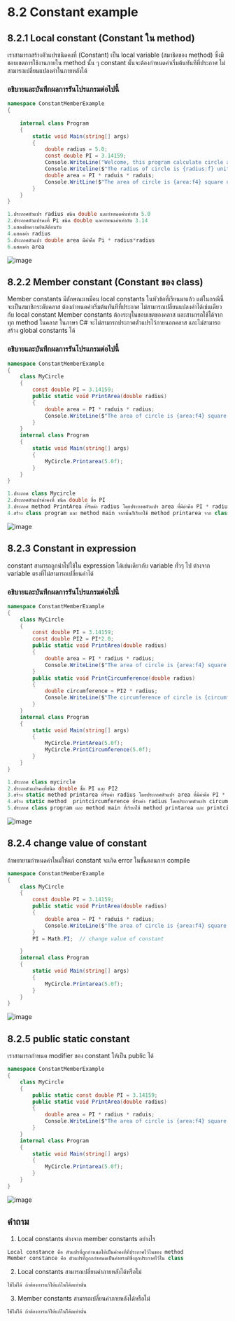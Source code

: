 # 8.2 Constant example


## 8.2.1 Local constant (Constant ใน method)

เราสามารถสร้างตัวแปรชนิดคงที่ (Constant) เป็น local variable (สมาชิดของ method) ซึ่งมีชอบเขตการใช้งานภายใน method นั้น ๆ
constant นั้นจะต้องกำหนดค่าเริ่มต้นทันทีที่ประกาศ ไม่สามารถเปลี่ยนแปลงค่าในภายหลังได้

### อธิบายและบันทึกผลการรันโปรแกรมต่อไปนี้ 

```cs
namespace ConstantMemberExample
{
 
    internal class Program
    {
        static void Main(string[] args)
        {
            double radius = 5.0;
            const double PI = 3.14159;
            Console.WriteLine("Welcome, this program calculate circle area");
            Console.Writeline($"The radius of circle is {radius:f} unit.");
            double area = PI * raduis * raduis;
            Console.WritLine($"The area of circle is {area:f4} square unit.");
        }
    }
}
```
```cs
1.ประกาศตัวแปร radius ชนิด double และกำหนดค่าเท่ากับ 5.0
2.ประกาศตัวแปรคงที่ Pi ชนิด double และกำหนเค่าเท่ากับ 3.14
3.แสดงข้อความยินดีต้อนรับ
4.แสดงค่า radius
5.ประกาศตัวแปร double area มีค่าคือ Pi * radius*radius
6.แสดงค่า area
```
![image](https://user-images.githubusercontent.com/115066208/235980346-0e3f05d7-2085-49e0-b157-641928fddf35.png)


## 8.2.2 Member constant (Constant ของ class)
Member constants มีลักษณะเหมือน local constants ในหัวข้อที่เรียนมาแล้ว  แต่ในกรณีนี้จะเป็นสมาชิกระดับคลาส 
ต้องกำหนดค่าเริ่มต้นทันทีที่ประกาศ ไม่สามารถเปลี่ยนแปลงค่าได้เช่นเดียวกับ local constant
Member constants ต้องระบุในขอบเขตของคลาส และสามารถใช้ได้จากทุก method ในคลาส 
ในภาษา C# จะไม่สามารถประกาศตัวแปรไว้ภายนอกคลาส และไม่สามารถสร้าง global constants ได้

### อธิบายและบันทึกผลการรันโปรแกรมต่อไปนี้ 

```cs
namespace ConstantMemberExample
{
    class MyCircle
    {
        const double PI = 3.14159;
        public static void PrintArea(double radius)
        {
            double area = PI * raduis * radius;
            Console.WriteLine($"The area of circle is {area:f4} square unit.");
        }
    }
    internal class Program
    {
        static void Main(string[] args)
        {
            MyCircle.Printarea(5.0f);
        }
    }
}
```
```cs
1.ประกาศ class Mycircle
2.ประกาศตัวแปรค่าคงที่ ชนิด double ชื่อ PI
3.ประกาศ method PrintArea ที่รับค่า radius โดยประกาศตัวแปร area ที่มีค่าคือ PI * radius * radius และแสดงผลค่า area ในแบบทศนิยม 4 ตำแหน่ง
4.สร้าง class program และ method main จากนั้นก็เรียกใช้ method printarea จาก class  mycircle
```
![image](https://user-images.githubusercontent.com/115066208/235981178-004e2990-2cfa-4392-9647-90cbc3775d49.png)

## 8.2.3 Constant in expression
constant สามารถถูกนำไปใช้ใน expression ได้เช่นเดียวกับ variable ทั่วๆ ไป 
ต่างจาก variable ตรงที่ไม่สามารถเปลี่ยนค่าได้
### อธิบายและบันทึกผลการรันโปรแกรมต่อไปนี้ 
```cs
namespace ConstantMemberExample
{
    class MyCircle
    {
        const double PI = 3.14159;
        const double PI2 = PI*2.0;
        public static void PrintArea(double radius)
        {
            double area = PI * radius * radius;
            Console.WriteLine($"The area of circle is {area:f4} square unit.");
        }
        public static void PrintCircumference(double radius)
        {
            double circumference = PI2 * radius;
            Console.WriteLine($"The circumference of circle is {circumference:f4} square unit.");
        }
    }
    internal class Program
    {
        static void Main(string[] args)
        {
            MyCircle.PrintArea(5.0f);
            MyCircle.PrintCircumference(5.0f);
        }
    }
}
```
```cs
1.ประกาศ class mycircle
2.ประกาตัวแปรคงที่ชนิด double ชื่อ PI และ PI2
3.สร้าง static method printarea ที่รับค่า radius โดยประกาศตัวแปร area ที่มีค่าคือ PI * radius * radius และแสดงผลค่า area ในแบบทศนิยม 4 ตำแหน่ง
4.สร้าง static method  printcircumference ที่รับค่า radius โดยประกาศตัวแปร circumference ที่มีค่าคือ PI2 * radius และแสดงผลค่า circumference ในแบบทศนิยม 4 ตำแหน่ง
5.ประกาศ class program และ method main ที่เรียกใช้ method printarea และ printcircumference จาก class mycircle โดยส่งค่า 5.0 เป็นพารามิเตอร์ไปยัง method
```
![image](https://user-images.githubusercontent.com/115066208/235981858-40db02b2-97be-4c6e-b934-7ecc82593c0a.png)

## 8.2.4 change value of constant
ถ้าพยายามกำหนดค่าใหม่ให้แก่ constant จะเกิด error ในขั้นตอนการ compile

```cs
namespace ConstantMemberExample
{
    class MyCircle
    {
        const double PI = 3.14159;
        public static void PrintArea(double radius)
        {
            double area = PI * raduis * radius;
            Console.WriteLine($"The area of circle is {area:f4} square unit.");
        }
        PI = Math.PI;  // change value of constant

    }
    internal class Program
    {
        static void Main(string[] args)
        {
            MyCircle.Printarea(5.0f);
        }
    }
}
```
![image](https://user-images.githubusercontent.com/115066208/235982598-1685bacc-ad28-4883-befd-9b763750161f.png)

## 8.2.5 public static constant

เราสามารถกำหนด modifier ของ constant ให้เป็น public ได้  
```cs
namespace ConstantMemberExample
{
    class MyCircle
    {
        public static const double PI = 3.14159;
        public static void PrintArea(double radius)
        {
            double area = PI * radius * raduis;
            Console.WriteLine($"The area of circle is {area:f4} square unit.");
        }
    }
    internal class Program
    {
        static void Main(string[] args)
        {
            MyCircle.Printarea(5.0f);
        }
    }
}
```
![image](https://user-images.githubusercontent.com/115066208/235983289-d7a5b88f-6df8-460d-be8c-4419a0168d2c.png)


## คำถาม

1. Local constants ต่างจาก member constants อย่างไร
```cs
Local constance คือ ตัวแปรที่ถูกกำหนดให้เป็นค่าคงที่ที่ประกาศไว้ในของ method
Member constance คือ ตัวแปรที่ถูกกกำหนดเป็นค่าตรงทีซึ่งถูกประกาศไว้ใน class
```
2. Local constants สามารถเปลี่ยนค่าภายหลังได้หรือไม่
```cs
ใช้ไม่ได้ ถ้าต้องการแก้ให้แก้ในโค้ดเท่านั้น
```
3. Member constants สามารถเปลี่ยนค่าภายหลังได้หรือไม่
```cs
ใช้ไม่ได้ ถ้าต้องการแก้ให้แก้ในโค้ดเท่านั้น
```
 
